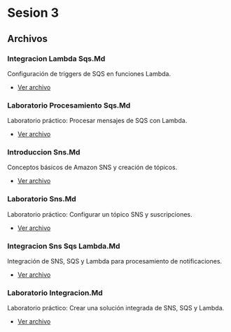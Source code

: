 # Sesion 3

## Archivos
### Integracion Lambda Sqs.Md

Configuración de triggers de SQS en funciones Lambda.

- [Ver archivo](integracion_lambda_sqs.md)

### Laboratorio Procesamiento Sqs.Md

Laboratorio práctico: Procesar mensajes de SQS con Lambda.

- [Ver archivo](laboratorio_procesamiento_sqs.md)

### Introduccion Sns.Md

Conceptos básicos de Amazon SNS y creación de tópicos.

- [Ver archivo](introduccion_sns.md)

### Laboratorio Sns.Md

Laboratorio práctico: Configurar un tópico SNS y suscripciones.

- [Ver archivo](laboratorio_sns.md)

### Integracion Sns Sqs Lambda.Md

Integración de SNS, SQS y Lambda para procesamiento de notificaciones.

- [Ver archivo](integracion_sns_sqs_lambda.md)

### Laboratorio Integracion.Md

Laboratorio práctico: Crear una solución integrada de SNS, SQS y Lambda.

- [Ver archivo](laboratorio_integracion.md)

